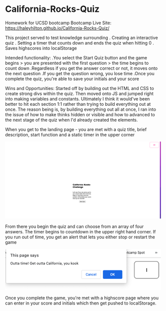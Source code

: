 # California-Rocks-Quiz

Homework for UCSD bootcamp
Bootcamp Live Site: https://haleyhilton.github.io/California-Rocks-Quiz/

This project served to test knowledge surrounding 
. Creating an interactive quiz 
. Setting a timer that counts down and ends the quiz when hitting 0
. Saves highscores into localStorage


Intended functionality:
.You select the Start Quiz button and the game begins > you are presented with the first question > the time begins to count down
.Regardless if you get the answer correct or not, it moves onto the next question
.If you get the question wrong, you lose time 
.Once you complete the quiz, you're able to save your initials and your score

Wins and Opportunities: 
Started off by building out the HTML and CSS to create strong divs within the quiz. Then moved onto JS and jumped right into making variables and constants. Ultimately I think it would've been better to hit each section 1:1 rather than trying to build everything out at once. The reason being is, by building everything out all at once, I ran into the issue of how to make thinks hidden or visible and how to advanced to the next stage of the quiz when I'd already created the elements.

When you get to the landing page - you are met with a quiz title, brief description, start function and a static timer in the upper corner

![Quiz Landing](assets/images/Quiz-landing.png)

From there you begin the quiz and can choose from an array of four answers. The timer begins to countdown in the upper right hand corner. If you run out of time, you get an alert that lets you either stop or restart the game

![Outta Time](assets/images/Outta-time.png)

Once you complete the game, you're met with a highscore page where you can enter in your score and initials which then get pushed to localStorage.
